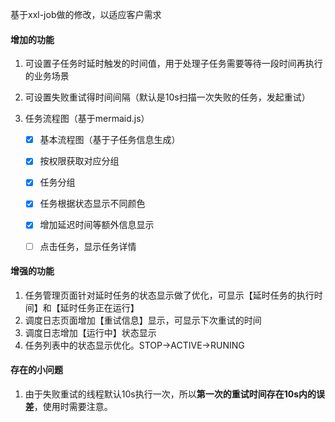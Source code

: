 基于xxl-job做的修改，以适应客户需求

#### 增加的功能
1. 可设置子任务时延时触发的时间值，用于处理子任务需要等待一段时间再执行的业务场景

2. 可设置失败重试得时间间隔（默认是10s扫描一次失败的任务，发起重试）

3. 任务流程图（基于mermaid.js）

	- [x] 基本流程图（基于子任务信息生成）
	- [x] 按权限获取对应分组
	- [x] 任务分组
	- [x] 任务根据状态显示不同颜色
	- [x] 增加延迟时间等额外信息显示
	- [ ] 点击任务，显示任务详情


#### 增强的功能

1. 任务管理页面针对延时任务的状态显示做了优化，可显示【延时任务的执行时间】和【延时任务正在运行】
2. 调度日志页面增加【重试信息】显示，可显示下次重试的时间
3. 调度日志增加【运行中】状态显示
4. 任务列表中的状态显示优化。STOP->ACTIVE->RUNING

#### 存在的小问题

1. 由于失败重试的线程默认10s执行一次，所以**第一次的重试时间存在10s内的误差**，使用时需要注意。
